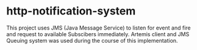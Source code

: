 # http-notification-system

This project uses JMS (Java Message Service) to listen for event and fire and request to available Subscibers immediately. Artemis client and JMS Queuing system was used during the course of this implementation.
